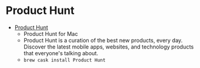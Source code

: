 # Product Hunt
- [Product Hunt](https://www.producthunt.com/apps/mac)
  -  Product Hunt for Mac
  - Product Hunt is a curation of the best new products, every day. Discover the latest mobile apps, websites, and technology products that everyone's talking about.
  - `brew cask install Product Hunt`
